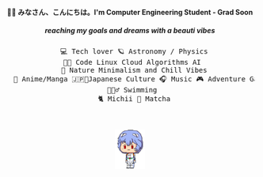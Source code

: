 <div align="center">
   <h4> 👋🏽 みなさん、こんにちは。I'm Computer Engineering Student - Grad Soon  </h4>
   <h5> reaching my goals and dreams with a beauti vibes </h5>

<pre>
  💻 Tech lover 🪐 Astronomy / Physics
  🧑‍💻 Code Linux Cloud Algorithms AI 
  🍃 Nature Minimalism and Chill Vibes
  📖 Anime/Manga 🇯🇵🗼Japanese Culture 🎧 Music 🎮 Adventure Games
  🏊🏽‍♂️ Swimming 
  🐈 Michii 🍵 Matcha
</pre>

<br></br>
<img src="./assets/rei_footer.gif" height="80">

</div>
